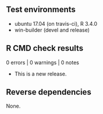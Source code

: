 ## Test environments
* ubuntu 17.04 (on travis-ci), R 3.4.0
* win-builder (devel and release)

## R CMD check results

0 errors | 0 warnings | 0 notes

* This is a new release.

## Reverse dependencies

None.
